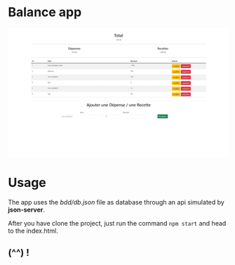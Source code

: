 # Balance app

![balance app](./preview.jpeg)


# Usage

The app uses the *bdd/db.json* file as database through an api simulated by **json-server**.

After you have clone the project, just run the  command `npm start` and head to the index.html.

## **(^^) !**

